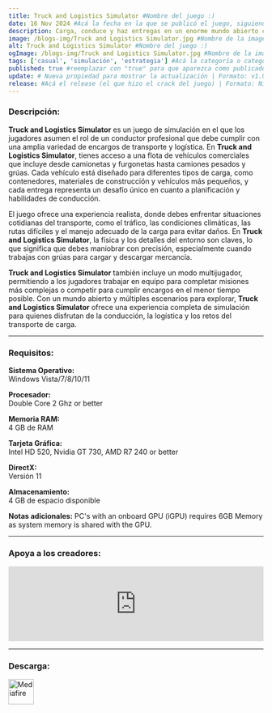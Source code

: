 ```yaml
---
title: Truck and Logistics Simulator #Nombre del juego :)
date: 16 Nov 2024 #Acá la fecha en la que se publicó el juego, siguiendo este formato: Dia "30", Mes "Oct", Año "2024" = como debe quedar: 30 Oct 2024
description: Carga, conduce y haz entregas en un enorme mundo abierto con hasta 24 jugadores en el modo multijugador multiplataforma. Únete a tus amigos en emocionantes convoyes de transporte pesado. Ponte al volante de más de 30 vehículos únicos y realiza complejas tareas de carga para entregar cargamentos. #Acá una mini descripción del juego
image: /blogs-img/Truck and Logistics Simulator.jpg #Nombre de la imagen, por lo general es exactamente el mismo nombre que el juego excluyendo lo ":" (Dos puntos)
alt: Truck and Logistics Simulator #Nombre del juego :)
ogImage: /blogs-img/Truck and Logistics Simulator.jpg #Nombre de la imagen, por lo general es exactamente el mismo nombre que el juego excluyendo lo ":" (Dos puntos)
tags: ['casual', 'simulación', 'estrategia'] #Acá la categoría o categorías del juego, si es más de una se coloca en este formato: ['categoría1', 'categoría2']
published: true #reemplazar con "true" para que aparezca como publicado
update: # Nueva propiedad para mostrar la actualización | Formato: v1.0.0
release: #Acá el release (el que hizo el crack del juego) | Formato: Nicolhetti
---
```


<!--En VSCode seleccionando una palabra, por ejemplo: "Truck and Logistics Simulator" y apretando Ctrl+F2 se seleccionan todas las palabras iguales-->

### Descripción:
**Truck and Logistics Simulator** es un juego de simulación en el que los jugadores asumen el rol de un conductor profesional que debe cumplir con una amplia variedad de encargos de transporte y logística. En **Truck and Logistics Simulator**, tienes acceso a una flota de vehículos comerciales que incluye desde camionetas y furgonetas hasta camiones pesados y grúas. Cada vehículo está diseñado para diferentes tipos de carga, como contenedores, materiales de construcción y vehículos más pequeños, y cada entrega representa un desafío único en cuanto a planificación y habilidades de conducción.

El juego ofrece una experiencia realista, donde debes enfrentar situaciones cotidianas del transporte, como el tráfico, las condiciones climáticas, las rutas difíciles y el manejo adecuado de la carga para evitar daños. En **Truck and Logistics Simulator**, la física y los detalles del entorno son claves, lo que significa que debes maniobrar con precisión, especialmente cuando trabajas con grúas para cargar y descargar mercancía. 

**Truck and Logistics Simulator** también incluye un modo multijugador, permitiendo a los jugadores trabajar en equipo para completar misiones más complejas o competir para cumplir encargos en el menor tiempo posible. Con un mundo abierto y múltiples escenarios para explorar, **Truck and Logistics Simulator** ofrece una experiencia completa de simulación para quienes disfrutan de la conducción, la logística y los retos del transporte de carga.
<!--Prompt para Chat-GPT: Hazme una descripción para el juego "Truck and Logistics Simulator" y cada que menciones "Truck and Logistics Simulator" ponlo en negrita -->

---

### Requisitos:
**Sistema Operativo:**  
Windows Vista/7/8/10/11

**Procesador:**  
Double Core 2 Ghz or better

**Memoria RAM:**  
4 GB de RAM

**Tarjeta Gráfica:**  
Intel HD 520, Nvidia GT 730, AMD R7 240 or better

**DirectX:**  
Versión 11

**Almacenamiento:**  
4 GB de espacio disponible

**Notas adicionales:**
PC's with an onboard GPU (iGPU) requires 6GB Memory as system memory is shared with the GPU.

<!--Si falta o sobra un requisito se quita o se agrega manteniendo el mismo formato-->

---

### Apoya a los creadores:
<iframe src="https://store.steampowered.com/widget/873840/" frameborder="0" style="background-color: transparent; width: 100% !important; aspect-ratio: 646 / 190;"></iframe>

<!--Reemplazar los numeros (AppID) del juego (en este caso 2668510) por el numero (AppID) correspondiente con el juego a publicar-->
<!--El AppID se encuentra en la URL del Juego en Steam-->

---

### Descarga:

[<img src="https://gist.github.com/cxmeel/0dbc95191f239b631c3874f4ccf114e2/raw/download.svg" alt="Mediafire" height="50" />](https://www.mediafire.com/file/rq76gj7gsgakaz3/Truck_and_Logistics_Simulator.zip/file)

<!-- # se debe reemplazar por el link de descarga-->

<!--NOMBRE-DEL-SERVICIO se debe reemplazar por el servicio donde está subido el juego-->